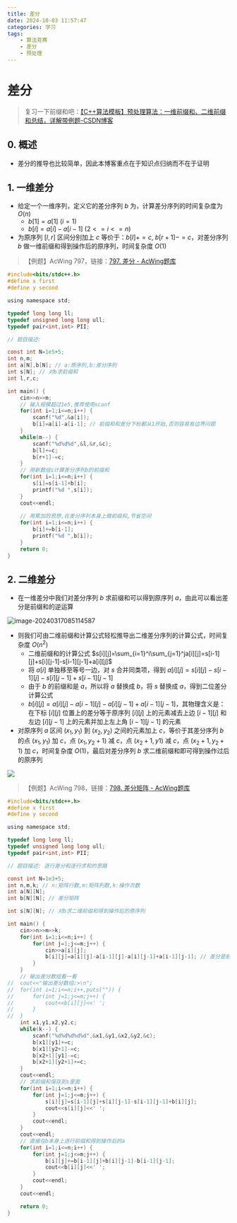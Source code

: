 ```yaml
---
title: 差分
date: 2024-10-03 11:57:47
categories: 学习
tags: 
    - 算法竞赛
    - 差分
    - 预处理
---
```


<meta name="referrer" content="no-referrer" />

# 差分

<!-- toc -->

<!-- more -->



> 复习一下前缀和吧：[【C++算法模板】预处理算法：一维前缀和、二维前缀和总结，详解带例题-CSDN博客](https://blog.csdn.net/qq_63586399/article/details/136780044?csdn_share_tail={"type"%3A"blog"%2C"rType"%3A"article"%2C"rId"%3A"136780044"%2C"source"%3A"qq_63586399"})

## 0. 概述

* 差分的推导也比较简单，因此本博客重点在于知识点归纳而不在于证明



## 1. 一维差分

* 给定一个一维序列，定义它的差分序列 $b$ 为，计算差分序列的时间复杂度为 $O(n)$
  * $b[1]=a[1]\ (i=1)$
  * $b[i]=a[i]-a[i-1]\ (2<=i<=n)$
* 为原序列 $[l,r]$ 区间分别加上 $c$ 等价于：$b[l]+=c,\ b[r+1]-=c$，对差分序列 $b$ 做一维前缀和得到操作后的原序列，时间复杂度 $O(1)$

> 【例题】AcWing 797，链接：[797. 差分 - AcWing题库](https://www.acwing.com/problem/content/799/)

``` c
#include<bits/stdc++.h>
#define x first
#define y second

using namespace std;

typedef long long ll;
typedef unsigned long long ull;
typedef pair<int,int> PII;

// 题目描述: 

const int N=1e5+5;
int n,m;
int a[N],b[N]; // a:原序列,b:差分序列
int s[N]; // 对b求前缀和
int l,r,c;

int main() {
	cin>>n>>m;
	// 输入规模超过1e5,推荐使用scanf
	for(int i=1;i<=n;i++) {
		scanf("%d",&a[i]);	
		b[i]=a[i]-a[i-1]; // 前缀和和差分下标都从1开始,否则容易有边界问题
	}
	while(m--) {
		scanf("%d%d%d",&l,&r,&c);
		b[l]+=c;
		b[r+1]-=c;
	}
	// 用新数组s计算差分序列b的前缀和
	for(int i=1;i<=n;i++) {
		s[i]=s[i-1]+b[i];
		printf("%d ",s[i]);
	}
	cout<<endl;
	
	// 用累加的思想,在差分序列本身上做前缀和,节省空间
	for(int i=1;i<=n;i++) {
		b[i]+=b[i-1];
		printf("%d ",b[i]);
	}
	return 0;
}
```



## 2. 二维差分

* 在一维差分中我们对差分序列 $b$ 求前缀和可以得到原序列 $a$，由此可以看出差分是前缀和的逆运算

![image-20240317085114587](https://gitee.com/RoysterCDD/figurebed/raw/master/img/202410031227790.png)

* 则我们可由二维前缀和计算公式轻松推导出二维差分序列的计算公式，时间复杂度 $O(n^2)$
  * 二维前缀和的计算公式 $s[i][j]=\sum_{i=1}^i\sum_{j=1}^ja[i][j]=s[i-1][j]+s[i][j-1]-s[i-1][j-1]+a[i][j]$
  * 将 $a[i]$ 单独移至等号一边，对 $s$ 合并同类项，得到 $a[i][j]=s[i][j]-s[i-1][j]-s[i][j-1]+s[i-1][j-1]$
  * 由于 $b$ 的前缀和是 $a$，所以将 $a$ 替换成 $b$，将 $s$ 替换成 $a$，得到二位差分计算公式
  * $b[i][j]=a[i][j]-a[i-1][j]-a[i][j-1]+a[i-1][j-1]$，其物理含义是：在下标 $[i][j]$ 位置上的差分等于原序列 $[i][j]$ 上的元素减去上边 $[i-1][j]$ 和左边 $[i][j-1]$ 上的元素并加上左上角 $[i-1][j-1]$ 的元素
* 对原序列 $a$ 区间 $(x_1,y_1)$ 到 $(x_2,y_2)$ 之间的元素加上 $c$，等价于其差分序列 $b$ 的点 $(x_1,y_1)$ 加 $c$，点 $(x_1,y_{2}+1)$ 减 $c$，点 $(x_2+1,y1)$ 减 $c$，点 $(x_2+1,y_2+1)$ 加 $c$，时间复杂度 $O(1)$，最后对差分序列 $b$ 求二维前缀和即可得到操作过后的原序列

![](https://gitee.com/RoysterCDD/figurebed/raw/master/img/202410031227796.png)

> 【例题】AcWing 798，链接：[798. 差分矩阵 - AcWing题库](https://www.acwing.com/problem/content/800/)

``` c
#include<bits/stdc++.h>
#define x first
#define y second

using namespace std;

typedef long long ll;
typedef unsigned long long ull;
typedef pair<int,int> PII;

// 题目描述: 逐行差分和逐行求和的思路

const int N=1e3+5;
int n,m,k; // n:矩阵行数,m:矩阵列数,k:操作次数
int a[N][N];
int b[N][N]; // 差分矩阵

int s[N][N]; // 对b求二维前缀和得到操作后的原序列

int main() {
	cin>>n>>m>>k;
	for(int i=1;i<=n;i++) {
		for(int j=1;j<=m;j++) {
			cin>>a[i][j];
			b[i][j]=a[i][j]-a[i-1][j]-a[i][j-1]+a[i-1][j-1]; // 差分是前缀和的逆运算
		}
	}
	// 输出差分数组看一看
//	cout<<"输出差分数组:>\n";
//	for(int i=1;i<=n;i++,puts("")) {
//		for(int j=1;j<=m;j++) {
//			cout<<b[i][j]<<' ';
//		}
//	}
	int x1,y1,x2,y2,c;
	while(k--) {
		scanf("%d%d%d%d%d",&x1,&y1,&x2,&y2,&c);
		b[x1][y1]+=c;
		b[x1][y2+1]-=c;
		b[x2+1][y1]-=c;
		b[x2+1][y2+1]+=c;
	}
	cout<<endl;
	// 求前缀和保存到s里面
	for(int i=1;i<=n;i++) {
		for(int j=1;j<=m;j++) {
			s[i][j]=s[i-1][j]+s[i][j-1]-s[i-1][j-1]+b[i][j];
			cout<<s[i][j]<<' ';
		}
		cout<<endl;
	}
	cout<<endl;
	// 直接在b本身上进行前缀和得到操作后的a
	for(int i=1;i<=n;i++) {
		for(int j=1;j<=m;j++) {
			b[i][j]+=b[i-1][j]+b[i][j-1]-b[i-1][j-1];
			cout<<b[i][j]<<' ';
		}
		cout<<endl;
	}
	cout<<endl;

	return 0;
}
```
